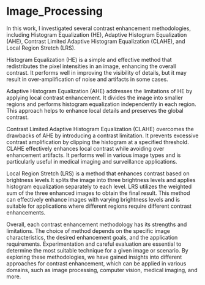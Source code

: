 # Image_Processing

In this work, I investigated several contrast enhancement methodologies, including Histogram Equalization (HE), Adaptive Histogram Equalization (AHE), Contrast Limited 
Adaptive Histogram Equalization (CLAHE), and Local Region Stretch (LRS). 

Histogram Equalization (HE) is a simple and effective method that redistributes the pixel intensities in an image, enhancing the overall contrast. 
It performs well in improving the visibility of details, but it may result in over-amplification of noise and artifacts in some cases. 

Adaptive Histogram Equalization (AHE) addresses the limitations of HE by applying local contrast enhancement. It divides the image into smaller regions and performs histogram 
equalization independently in each region. This approach helps to enhance local details and preserves the global contrast. 

Contrast Limited Adaptive Histogram Equalization (CLAHE) overcomes the drawbacks of AHE by introducing a contrast limitation. It prevents excessive contrast amplification by 
clipping the histogram at a specified threshold. CLAHE effectively enhances local contrast while avoiding over enhancement artifacts. 
It performs well in various image types and is particularly useful in medical imaging and surveillance applications. 

Local Region Stretch (LRS) is a method that enhances contrast based on brightness levels.It splits the image into three brightness levels and applies histogram equalization separately to each level. LRS utilizes 
the weighted sum of the three enhanced images to obtain the final result. This method can effectively enhance images with varying brightness levels and is suitable for applications where 
different regions require different contrast enhancements. 

Overall, each contrast enhancement methodology has its strengths and limitations. The choice of method depends on the specific image characteristics, the desired enhancement goals, and the 
application requirements. Experimentation and careful evaluation are essential to determine the most suitable technique for a given image or scenario. By exploring these 
methodologies, we have gained insights into different approaches for contrast enhancement, which can be applied in various domains, such as image processing, computer vision, 
medical imaging, and more.
